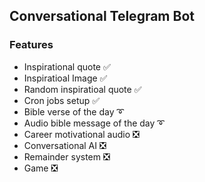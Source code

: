 ## Conversational Telegram Bot

### Features

- Inspirational quote ✅
- Inspiratioal Image ✅
- Random inspiratioal quote ✅
- Cron jobs setup ✅
- Bible verse of the day ➰
- Audio bible message of the day ➰
- Career motivational audio ❎
- Conversational AI ❎
- Remainder system ❎
- Game ❎
